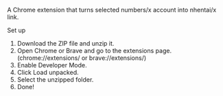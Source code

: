A Chrome extension that turns selected numbers/x account into nhentai/x link.

Set up
1. Download the ZIP file and unzip it.
2. Open Chrome or Brave and go to the extensions page. (chrome://extensions/ or brave://extensions/)
3. Enable Developer Mode.
4. Click Load unpacked.
5. Select the unzipped folder.
6. Done!

